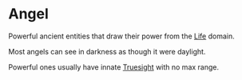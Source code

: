 # Angel

Powerful ancient entities that draw their power from the [Life](../../Magic/Spells/Spell%20Domains/Life.md) domain.

Most angels can see in darkness as though it were daylight.

Powerful ones usually have innate [Truesight](../../Magic/Spells/Spells%20by%20Level/Level%204/Truesight.md) with no max range.
